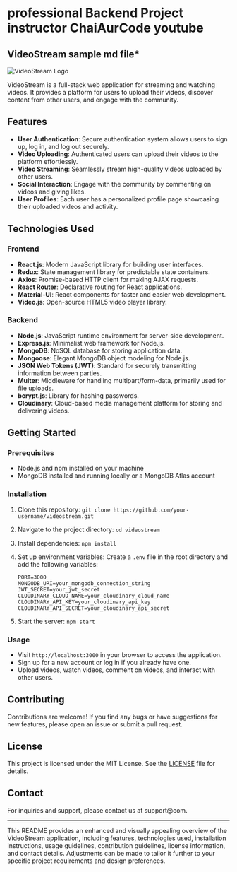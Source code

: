 # professional Backend Project instructor ChaiAurCode youtube

## VideoStream sample md file\*

![VideoStream Logo](https://example.com/videostream-logo.png)

VideoStream is a full-stack web application for streaming and watching videos. It provides a platform for users to upload their videos, discover content from other users, and engage with the community.

## Features

- **User Authentication**: Secure authentication system allows users to sign up, log in, and log out securely.
- **Video Uploading**: Authenticated users can upload their videos to the platform effortlessly.
- **Video Streaming**: Seamlessly stream high-quality videos uploaded by other users.
- **Social Interaction**: Engage with the community by commenting on videos and giving likes.
- **User Profiles**: Each user has a personalized profile page showcasing their uploaded videos and activity.

## Technologies Used

### Frontend

- **React.js**: Modern JavaScript library for building user interfaces.
- **Redux**: State management library for predictable state containers.
- **Axios**: Promise-based HTTP client for making AJAX requests.
- **React Router**: Declarative routing for React applications.
- **Material-UI**: React components for faster and easier web development.
- **Video.js**: Open-source HTML5 video player library.

### Backend

- **Node.js**: JavaScript runtime environment for server-side development.
- **Express.js**: Minimalist web framework for Node.js.
- **MongoDB**: NoSQL database for storing application data.
- **Mongoose**: Elegant MongoDB object modeling for Node.js.
- **JSON Web Tokens (JWT)**: Standard for securely transmitting information between parties.
- **Multer**: Middleware for handling multipart/form-data, primarily used for file uploads.
- **bcrypt.js**: Library for hashing passwords.
- **Cloudinary**: Cloud-based media management platform for storing and delivering videos.

## Getting Started

### Prerequisites

- Node.js and npm installed on your machine
- MongoDB installed and running locally or a MongoDB Atlas account

### Installation

1. Clone this repository: `git clone https://github.com/your-username/videostream.git`
2. Navigate to the project directory: `cd videostream`
3. Install dependencies: `npm install`
4. Set up environment variables: Create a `.env` file in the root directory and add the following variables:

   ```plaintext
   PORT=3000
   MONGODB_URI=your_mongodb_connection_string
   JWT_SECRET=your_jwt_secret
   CLOUDINARY_CLOUD_NAME=your_cloudinary_cloud_name
   CLOUDINARY_API_KEY=your_cloudinary_api_key
   CLOUDINARY_API_SECRET=your_cloudinary_api_secret
   ```

5. Start the server: `npm start`

### Usage

- Visit `http://localhost:3000` in your browser to access the application.
- Sign up for a new account or log in if you already have one.
- Upload videos, watch videos, comment on videos, and interact with other users.

## Contributing

Contributions are welcome! If you find any bugs or have suggestions for new features, please open an issue or submit a pull request.

## License

This project is licensed under the MIT License. See the [LICENSE](LICENSE) file for details.

## Contact

For inquiries and support, please contact us at support@com.

---

This README provides an enhanced and visually appealing overview of the VideoStream application, including features, technologies used, installation instructions, usage guidelines, contribution guidelines, license information, and contact details. Adjustments can be made to tailor it further to your specific project requirements and design preferences.
